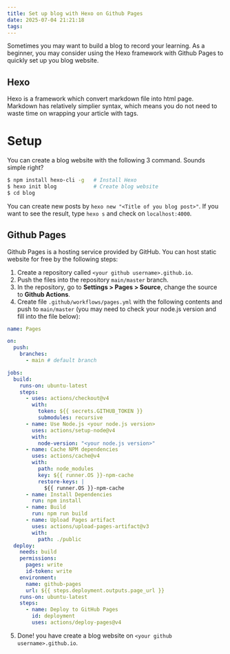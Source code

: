 ```yaml
---
title: Set up blog with Hexo on Github Pages
date: 2025-07-04 21:21:18
tags:
---
```


Sometimes you may want to build a blog to record your learning. As a beginner, you may consider using the Hexo framework with Github Pages to quickly set up you blog website.

## Hexo

Hexo is a framework which convert markdown file into html page. Markdown has relatively simplier syntax, which means you do not need to waste time on wrapping your article with tags.

# Setup

You can create a blog website with the following 3 command. Sounds simple right?

``` bash
$ npm install hexo-cli -g   # Install Hexo
$ hexo init blog            # Create blog website
$ cd blog
```

You can create new posts by `hexo new "<Title of you blog post>"`. If you want to see the result, type `hexo s` and check on `localhost:4000`.

## Github Pages

Github Pages is a hosting service provided by GitHub. You can host static website for free by the following steps:

1. Create a repository called `<your github username>.github.io`.
2. Push the files into the repository `main/master` branch.
3. In the repository, go to **Settings > Pages > Source**, change the source to **Github Actions**.
4. Create file `.github/workflows/pages.yml` with the following contents and push to `main/master` (you may need to check your node.js version and fill into the file below):
``` yml
name: Pages

on:
  push:
    branches:
      - main # default branch

jobs:
  build:
    runs-on: ubuntu-latest
    steps:
      - uses: actions/checkout@v4
        with:
          token: ${{ secrets.GITHUB_TOKEN }}
          submodules: recursive
      - name: Use Node.js <your node.js version>
        uses: actions/setup-node@v4
        with:
          node-version: "<your node.js version>"
      - name: Cache NPM dependencies
        uses: actions/cache@v4
        with:
          path: node_modules
          key: ${{ runner.OS }}-npm-cache
          restore-keys: |
            ${{ runner.OS }}-npm-cache
      - name: Install Dependencies
        run: npm install
      - name: Build
        run: npm run build
      - name: Upload Pages artifact
        uses: actions/upload-pages-artifact@v3
        with:
          path: ./public
  deploy:
  	needs: build
    permissions:
      pages: write
      id-token: write
    environment:
      name: github-pages
      url: ${{ steps.deployment.outputs.page_url }}
    runs-on: ubuntu-latest
    steps:
      - name: Deploy to GitHub Pages
        id: deployment
        uses: actions/deploy-pages@v4
```
5. Done! you have create a blog website on `<your github username>.github.io`.